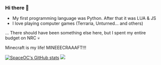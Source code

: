 ### Hi there 👋

- My first programming language was Python. After that it was LUA & JS
- I love playing computer games (Terraria, Unturned... and others)

... There should have been something else here, but I spent my entire budget on NRC 💀

Minecraft is my life! MINEEECRAAAFT!!!

[![SpaceOC's GitHub stats](https://github-readme-stats.vercel.app/api?username=SpaceOC&theme=highcontrast&show_icons=tru3e)](https://github.com/anuraghazra/github-readme-stats)
![](https://github-readme-stats.vercel.app/api/top-langs/?username=SpaceOC&layout=compact&theme=highcontrast&hide_border=false&include_all_commits=true&langs_count=6)

<!--
**SpaceOC/SpaceOC** is a ✨ _special_ ✨ repository because its `README.md` (this file) appears on your GitHub profile.

Here are some ideas to get you started:

- 🔭 I’m currently working on ...
- 🌱 I’m currently learning ...
- 👯 I’m looking to collaborate on ...
- 🤔 I’m looking for help with ...
- 💬 Ask me about ...
- 📫 How to reach me: ...
- 😄 Pronouns: ...
- ⚡ Fun fact: ...
-->
